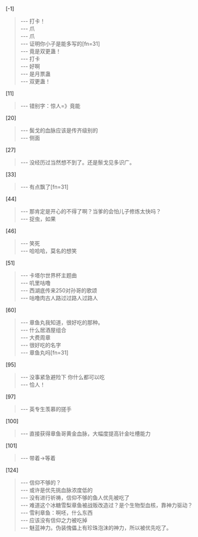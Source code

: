 
[-1] 
>--- 打卡！<br>
>--- 爪<br>
>--- 爪<br>
>--- 证明你小子是能多写的[fn=31]<br>
>--- 竟是双更蛊！<br>
>--- 打卡<br>
>--- 好啊<br>
>--- 是月票蛊<br>
>--- 双更蛊！<br>

[11] 
>--- 错别字：惊人=》竟能<br>

[20] 
>--- 鬓戈的血脉应该是传齐级别的<br>
>--- 侧面<br>

[27] 
>--- 没经历过当然想不到了。还是鬃戈见多识广。<br>

[33] 
>--- 有点飘了[fn=31]<br>

[44] 
>--- 那肯定是开心的不得了啊？当爹的会怕儿子修炼太快吗？<br>
>--- 捉虫，如果<br>

[46] 
>--- 笑死<br>
>--- 哈哈哈，莫名的想笑<br>

[51] 
>--- 卡塔尔世界杯主题曲<br>
>--- 叽里咕噜<br>
>--- 西湖底传来250对孙哥的歌颂<br>
>--- 咕噜肉古人路过过路人过路人<br>

[60] 
>--- 章鱼丸我知道，很好吃的那种。<br>
>--- 什么居酒屋组合<br>
>--- 大费周章<br>
>--- 很好吃的名字<br>
>--- 章鱼丸吗[fn=31]<br>

[95] 
>--- 没事紧急避险下 你什么都可以吃<br>
>--- 恰人！<br>

[97] 
>--- 英专生羡慕的搓手<br>

[100] 
>--- 直接获得章鱼哥黄金血脉，大幅度提高针金吐槽能力<br>

[101] 
>--- 带着->等着<br>

[124] 
>--- 信仰不够的？<br>
>--- 或许是优先挑血脉浓度低的<br>
>--- 没有进行祈祷，信仰不够的鱼人优先被吃了<br>
>--- 难道这个冰糖雪梨章鱼被战贩改造过？是个生物型血核，靠神力驱动？<br>
>--- 雪利章鱼：啊呸，什么东西<br>
>--- 应该没有信仰之力被吃掉<br>
>--- 魅蓝神力。伪装傀儡上有珍珠泡沫的神力，所以被优先吃了。<br>
